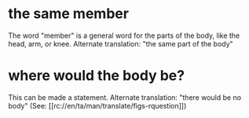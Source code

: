# the same member

The word "member" is a general word for the parts of the body, like the head, arm, or knee. Alternate translation: "the same part of the body"

# where would the body be?

This can be made a statement. Alternate translation: "there would be no body" (See: [[rc://en/ta/man/translate/figs-rquestion]])

